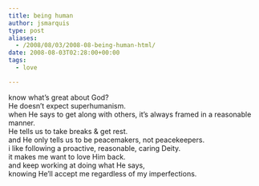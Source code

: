 ```yaml
---
title: being human
author: jsmarquis
type: post
aliases:
  - /2008/08/03/2008-08-being-human-html/
date: 2008-08-03T02:28:00+00:00
tags:
  - love

---
```

know what&#8217;s great about God?  
He doesn&#8217;t expect superhumanism.  
when He says to get along with others, it&#8217;s always framed in a reasonable manner.  
He tells us to take breaks & get rest.  
and He only tells us to be peacemakers, not peacekeepers.  
i like following a proactive, reasonable, caring Deity.  
it makes me want to love Him back.  
and keep working at doing what He says,  
knowing He&#8217;ll accept me regardless of my imperfections.
